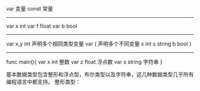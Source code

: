 var 变量
const 常量 
____________________________________________________
var x int 
var f float 
var b bool 
____________________________________________________
var x,y int 声明多个相同类型变量
var ( 声明多个不同变量
    x int 
    s string 
    b bool
)
____________________________________________________
func main(){
    var x int 整数
    var z float 浮点数
    var s string 字符串
}

基本数据类型包含整形和浮点型，布尔类型以及字符串，这几种数据类型几乎所有编程语言中都支持。
整形类型：


